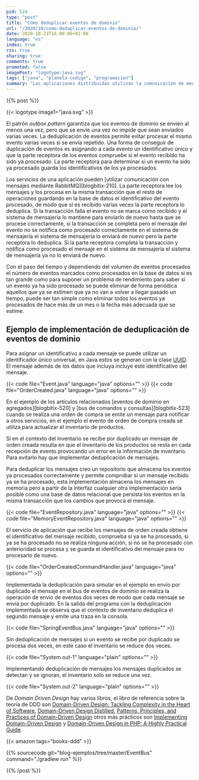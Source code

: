 ```yaml
---
pid: 524
type: "post"
title: "Cómo deduplicar eventos de dominio"
url: "/2020/10/como-deduplicar-eventos-de-dominio/"
date: 2020-10-23T16:00:00+02:00
language: "es"
index: true
rss: true
sharing: true
comments: true
promoted: false
imagePost: "logotype:java.svg"
tags: ["java", "planeta-codigo", "programacion"]
summary: "Las aplicaciones distribuidas utilizan la comunicación de mensajes para notificar de la ocurrencia de ciertos eventos en el sistema que los interesados reciben. En el envío y recepción de mensajes pueden ocurrir dos situaciones que hay que manejar, una es garantizar que cada mensaje se envíe al menos una vez para lo que se emplea el patrón _outbox pattern_ y la segunda es no procesar un evento recibido por duplicado para lo que se emplea deduplicación de mensajes."
---
```


{{% post %}}

{{< logotype image1="java.svg" >}}

El patrón _outbox pattern_ garantiza que los eventos de dominio se envíen al menos una vez, pero que se envíe una vez no impide que sean enviados varias veces. La deduplicación de eventos permite evitar procesar el mismo evento varias veces si se envía repetido. Una forma de conseguir de duplicación de eventos es asignando a cada evento un identificativo único y que la parte receptora de los eventos compruebe si el evento recibido ha sido ya procesado. La parte receptora para determinar si un evento ha sido ya procesado guarda los identificativos de los ya procesados.

Los servicios de una aplicación pueden [utilizar comunicación con mensajes mediante RabbitMQ][blogbitix-210]. La parte receptora lee los mensajes y los procesa en la misma transacción que el resto de operaciones guardando en la base de datos el identificativo del evento procesado, de modo que si es recibido varias veces la parte receptora lo deduplica. Si la transacción falla el evento no se marca como recibido y el sistema de mensajería lo mantiene para enviarlo de nuevo hasta que se procese correctamente, si la transacción se completa pero el mensaje del evento no se notifica como procesado correctamente en el sistema de mensajería el sistema de mensajería lo enviará de nuevo pero la parte receptora lo deduplica. Si la parte receptora completa la transacción y notifica como procesado el mensaje en el sistema de mensajería el sistema de mensajería ya no lo enviará de nuevo.

Con el paso del tiempo y dependiendo del volumen de eventos procesados el número de eventos marcados como procesados en la base de datos si es tan grande como para suponer un problema de rendimiento para saber si un evento ya ha sido procesado se puede eliminar de forma periódica aquellos que ya se estimen que ya no van a volver a llegar pasado un tiempo, puede ser tan simple como eliminar todos los eventos ya procesados de hace más de un mes o la fecha más adecuada que se estime.

## Ejemplo de implementación de deduplicación de eventos de dominio

Para asignar un identificativo a cada mensaje se puede utilizar un identificador único universal, en Java estos se generan con la clase [UUID](javadoc11:java.base/java/util/UUID.html). El mensaje además de los datos que incluya incluye este identificativo del mensaje.

{{< code file="Event.java" language="java" options="" >}}
{{< code file="OrderCreated.java" language="java" options="" >}}

En el ejemplo de los artículos relacionados [eventos de dominio en agregados][blogbitix-520] y [bus de comandos y consultas][blogbitix-523] cuando se realiza una orden de compra se emite un mensaje para notificar a otros servicios, en el ejemplo el evento de orden de compra creada se utiliza para actualizar el inventario de productos.

Si en el contexto del inventario se recibe por duplicado un mensaje de orden creada resulta en que el inventario de los productos se resta en cada recepción de evento provocando un error en la información de inventario. Para evitarlo hay que implementar deduplicación de mensajes.

Para deduplicar los mensajes creo un repositorio que almacena los eventos ya procesados correctamente y permite comprobar si un mensaje recibido ya se ha procesado, esta implementación almacena los mensajes en memoria pero a partir de la interfaz cualquier otra implementación sería posible como una base de datos relacional que persista los eventos en la misma transacción que los cambios que provoca el mensaje.

{{< code file="EventRepository.java" language="java" options="" >}}
{{< code file="MemoryEventRepository.java" language="java" options="" >}}

El servicio de aplicación que recibe los mensajes de orden creada obtiene el identificativo del mensaje recibido, comprueba si ya se ha procesado, si ya se ha procesado no se realiza ninguna acción, si no se ha procesado con anterioridad se procesa y se guarda el identificativo del mensaje para no procesarlo de nuevo.

{{< code file="OrderCreatedCommandHandler.java" language="java" options="" >}}

Implementada la deduplicación para simular en el ejemplo en envío por duplicado el mensaje en el bus de eventos de dominio se realiza la operación de envío de eventos dos veces de modo que cada mensaje se envía por duplicado. En la salida del programa con la deduplicación implementada se observa que el contexto de inventario deduplica el segundo mensaje y emite una traza en la consola.

{{< code file="SpringEventBus.java" language="java" options="" >}}

Sin deduplicación de mensajes si un evento se recibe por duplicado se procesa dos veces, en este caso el inventario se reduce dos veces.

{{< code file="System.out-1" language="plain" options="" >}}

Implementando deduplicación de mensajes los mensajes duplicados se detectan y se ignoran, el inventario solo se reduce una vez.

{{< code file="System.out-2" language="plain" options="" >}}

De _Domain Driven Design_ hay varios libros, el libro de referencia sobre la teoría de DDD son [Domain-Driven Design: Tackling Complexity in the Heart of Software](https://amzn.to/33JmDkv), [Domain-Driven Design Distilled](https://amzn.to/34HkDbA), [Patterns, Principles, and Practices of Domain-Driven Design](https://amzn.to/3ojRzQy) otros más prácticos son [Implementing Domain-Driven Design](https://amzn.to/34yeDSk) y [Domain-Driven Design in PHP: A Highly Practical Guide](https://amzn.to/2SJe2HW).

{{< amazon
    tags="books-ddd" >}}

{{% sourcecode git="blog-ejemplos/tree/master/EventBus" command="./gradlew run" %}}

{{% /post %}}
